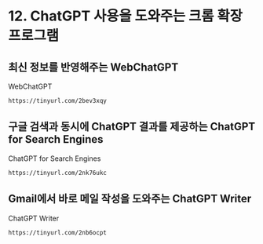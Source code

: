 # 12. ChatGPT 사용을 도와주는 크롬 확장 프로그램

## 최신 정보를 반영해주는 WebChatGPT
WebChatGPT
```
https://tinyurl.com/2bev3xqy
```
## 구글 검색과 동시에 ChatGPT 결과를 제공하는 ChatGPT for Search Engines
ChatGPT for Search Engines
```
https://tinyurl.com/2nk76ukc
```
## Gmail에서 바로 메일 작성을 도와주는 ChatGPT Writer
ChatGPT Writer
```
https://tinyurl.com/2nb6ocpt
```
